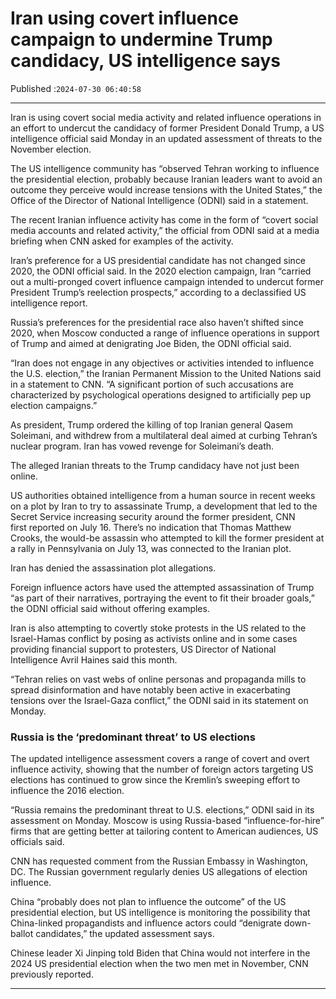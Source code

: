 # Iran using covert influence campaign to undermine Trump candidacy, US intelligence says

Published :`2024-07-30 06:40:58`

---

Iran is using covert social media activity and related influence operations in an effort to undercut the candidacy of former President Donald Trump, a US intelligence official said Monday in an updated assessment of threats to the November election.

The US intelligence community has “observed Tehran working to influence the presidential election, probably because Iranian leaders want to avoid an outcome they perceive would increase tensions with the United States,” the Office of the Director of National Intelligence (ODNI) said in a statement.

The recent Iranian influence activity has come in the form of “covert social media accounts and related activity,” the official from ODNI said at a media briefing when CNN asked for examples of the activity.

Iran’s preference for a US presidential candidate has not changed since 2020, the ODNI official said. In the 2020 election campaign, Iran “carried out a multi-pronged covert influence campaign intended to undercut former President Trump’s reelection prospects,” according to a declassified US intelligence report.

Russia’s preferences for the presidential race also haven’t shifted since 2020, when Moscow conducted a range of influence operations in support of Trump and aimed at denigrating Joe Biden, the ODNI official said.

“Iran does not engage in any objectives or activities intended to influence the U.S. election,” the Iranian Permanent Mission to the United Nations said in a statement to CNN. “A significant portion of such accusations are characterized by psychological operations designed to artificially pep up election campaigns.”

As president, Trump ordered the killing of top Iranian general Qasem Soleimani, and withdrew from a multilateral deal aimed at curbing Tehran’s nuclear program. Iran has vowed revenge for Soleimani’s death.

The alleged Iranian threats to the Trump candidacy have not just been online.

US authorities obtained intelligence from a human source in recent weeks on a plot by Iran to try to assassinate Trump, a development that led to the Secret Service increasing security around the former president, CNN first reported on July 16. There’s no indication that Thomas Matthew Crooks, the would-be assassin who attempted to kill the former president at a rally in Pennsylvania on July 13, was connected to the Iranian plot.

Iran has denied the assassination plot allegations.

Foreign influence actors have used the attempted assassination of Trump “as part of their narratives, portraying the event to fit their broader goals,” the ODNI official said without offering examples.

Iran is also attempting to covertly stoke protests in the US related to the Israel-Hamas conflict by posing as activists online and in some cases providing financial support to protesters, US Director of National Intelligence Avril Haines said this month.

“Tehran relies on vast webs of online personas and propaganda mills to spread disinformation and have notably been active in exacerbating tensions over the Israel-Gaza conflict,” the ODNI said in its statement on Monday.

### Russia is the ‘predominant threat’ to US elections

The updated intelligence assessment covers a range of covert and overt influence activity, showing that the number of foreign actors targeting US elections has continued to grow since the Kremlin’s sweeping effort to influence the 2016 election.

“Russia remains the predominant threat to U.S. elections,” ODNI said in its assessment on Monday. Moscow is using Russia-based “influence-for-hire” firms that are getting better at tailoring content to American audiences, US officials said.

CNN has requested comment from the Russian Embassy in Washington, DC. The Russian government regularly denies US allegations of election influence.

China “probably does not plan to influence the outcome” of the US presidential election, but US intelligence is monitoring the possibility that China-linked propagandists and influence actors could “denigrate down-ballot candidates,” the updated assessment says.

Chinese leader Xi Jinping told Biden that China would not interfere in the 2024 US presidential election when the two men met in November, CNN previously reported.

---

